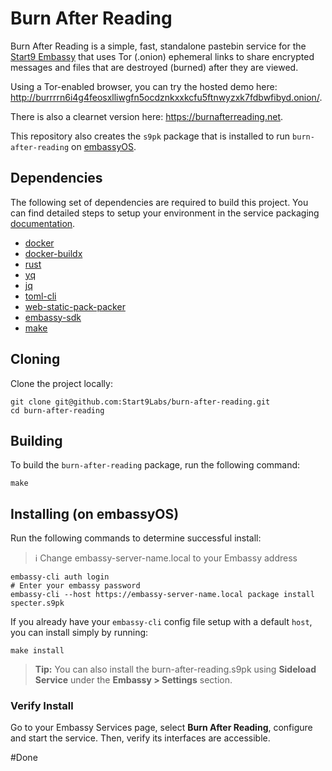 # Burn After Reading

Burn After Reading is a simple, fast, standalone pastebin service for the [Start9 Embassy](https://start9.com) that uses Tor (.onion) ephemeral links to share encrypted messages and files that are destroyed (burned) after they are viewed.

Using a Tor-enabled browser, you can try the hosted demo here: http://burrrrn6i4g4feosxlliwgfn5ocdznkxxkcfu5ftnwyzxk7fdbwfibyd.onion/.

There is also a clearnet version here: https://burnafterreading.net.

This repository also creates the `s9pk` package that is installed to run `burn-after-reading` on [embassyOS](https://github.com/Start9Labs/embassy-os/).

## Dependencies

The following set of dependencies are required to build this project. You can find detailed steps to setup your environment in the service packaging [documentation](https://github.com/Start9Labs/service-pipeline#development-environment).


- [docker](https://docs.docker.com/get-docker)
- [docker-buildx](https://docs.docker.com/buildx/working-with-buildx/)
- [rust](https://rustup.rs)
- [yq](https://mikefarah.gitbook.io/yq)
- [jq](https://stedolan.github.io/jq/)
- [toml-cli](https://crates.io/crates/toml-cli)
- [web-static-pack-packer](https://crates.io/crates/web-static-pack-packer)
- [embassy-sdk](https://github.com/Start9Labs/embassy-os/blob/master/backend/install-sdk.sh)
- [make](https://www.gnu.org/software/make/)

## Cloning

Clone the project locally:

```
git clone git@github.com:Start9Labs/burn-after-reading.git
cd burn-after-reading
```

## Building

To build the `burn-after-reading` package, run the following command:

```
make
```

## Installing (on embassyOS)

Run the following commands to determine successful install:
> :information_source: Change embassy-server-name.local to your Embassy address

```
embassy-cli auth login
# Enter your embassy password
embassy-cli --host https://embassy-server-name.local package install specter.s9pk
```

If you already have your `embassy-cli` config file setup with a default `host`, you can install simply by running:

```
make install
```

> **Tip:** You can also install the burn-after-reading.s9pk using **Sideload Service** under the **Embassy > Settings** section.

### Verify Install

Go to your Embassy Services page, select **Burn After Reading**, configure and start the service. Then, verify its interfaces are accessible.

#Done